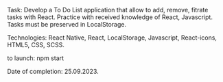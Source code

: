 Task: Develop a To Do List application that allow to add, remove, fitrate tasks with React. Practice with received knowledge of React, Javascript. Tasks must be preserved in LocalStorage.

Technologies: React Native, React, LocalStorage, Javascript, React-icons, HTML5, CSS, SCSS.

to launch: npm start

Date of completion: 25.09.2023.
